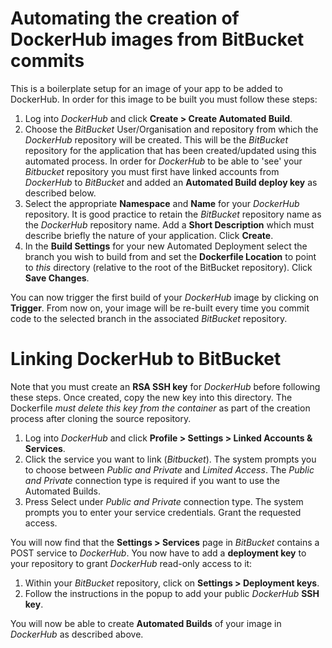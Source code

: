 # Automating the creation of DockerHub images from BitBucket commits

This is a boilerplate setup for an image of your app to be added to DockerHub.  In order for this image to be built you must follow these steps:

1. Log into *DockerHub* and click **Create > Create Automated Build**.
2. Choose the *BitBucket* User/Organisation and repository from which the *DockerHub* repository will be created.  This will be the *BitBucket* repository for the application that has been created/updated using this automated process.  In order for *DockerHub* to be able to 'see' your *Bitbucket* repository you must first have linked accounts from *DockerHub* to *BitBucket* and added an **Automated Build deploy key** as described below.
3. Select the appropriate **Namespace** and **Name** for your *DockerHub* repository.  It is good practice to retain the *BitBucket* repository name as the *DockerHub* repository name.  Add a **Short Description** which must describe briefly the nature of your application. Click **Create**.
4. In the **Build Settings** for your new Automated Deployment select the branch you wish to build from and set the **Dockerfile Location** to point to *this* directory (relative to the root of the BitBucket repository).  Click **Save Changes**.

You can now trigger the first build of your *DockerHub* image by clicking on **Trigger**.  From now on, your image will be re-built every time you commit code to the selected branch in the associated *BitBucket* repository.


# Linking DockerHub to BitBucket
Note that you must create an **RSA SSH key** for *DockerHub* before following these steps.  Once created, copy the new key into this directory.  The Dockerfile *must delete this key from the container* as part of the creation process after cloning the source repository.

1. Log into *DockerHub* and click **Profile > Settings > Linked Accounts & Services**.
2. Click the service you want to link (*Bitbucket*).  The system prompts you to choose between *Public and Private* and *Limited Access*. The *Public and Private* connection type is required if you want to use the Automated Builds.
3. Press Select under *Public and Private* connection type. The system prompts you to enter your service credentials.  Grant the requested access.

You will now find that the **Settings > Services** page in *BitBucket* contains a POST service to *DockerHub*.  You now have to add a **deployment key** to your repository to grant *DockerHub* read-only access to it:

1. Within your *BitBucket* repository, click on **Settings > Deployment keys**.
2. Follow the instructions in the popup to add your public *DockerHub* **SSH key**.  

You will now be able to create **Automated Builds** of your image in *DockerHub* as described above.